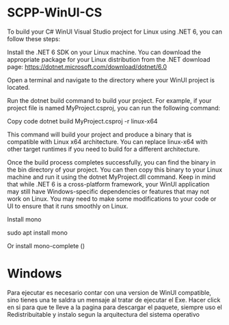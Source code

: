 # SCPP-WinUI-CS

To build your C# WinUI Visual Studio project for Linux using .NET 6, you can follow these steps:

Install the .NET 6 SDK on your Linux machine. You can download the appropriate package for your Linux distribution from the .NET download page: https://dotnet.microsoft.com/download/dotnet/6.0

Open a terminal and navigate to the directory where your WinUI project is located.

Run the dotnet build command to build your project. For example, if your project file is named MyProject.csproj, you can run the following command:

Copy code
dotnet build MyProject.csproj -r linux-x64

This command will build your project and produce a binary that is compatible with Linux x64 architecture. You can replace linux-x64 with other target runtimes if you need to build for a different architecture.

Once the build process completes successfully, you can find the binary in the bin directory of your project. You can then copy this binary to your Linux machine and run it using the dotnet MyProject.dll command.
Keep in mind that while .NET 6 is a cross-platform framework, your WinUI application may still have Windows-specific dependencies or features that may not work on Linux. You may need to make some modifications to your code or UI to ensure that it runs smoothly on Linux.

Install mono

sudo apt install mono

Or install mono-complete ()

# Windows
Para ejecutar es necesario contar con una version de WinUI compatible, sino tienes una te saldra un mensaje al tratar de ejecutar el Exe. Hacer click en si para que te lleve a la pagina para descargar el paquete, siempre uso el Redistribuitable y instalo segun la arquitectura del sistema operativo